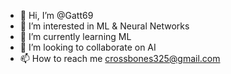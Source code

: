 - 👋 Hi, I’m @Gatt69
- 👀 I’m interested in ML & Neural Networks
- 🌱 I’m currently learning ML
- 💞️ I’m looking to collaborate on AI
- 📫 How to reach me crossbones325@gmail.com

<!---
Gatt69/Gatt69 is a ✨ special ✨ repository because its `README.md` (this file) appears on your GitHub profile.
You can click the Preview link to take a look at your changes.
--->
